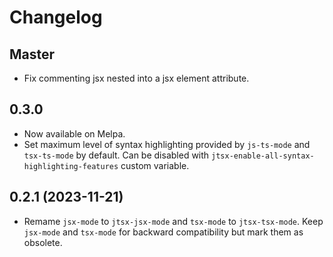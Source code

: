 <!-- markdownlint-disable MD001 MD013 -->

# Changelog

## Master

* Fix commenting jsx nested into a jsx element attribute.

## 0.3.0

* Now available on Melpa.
* Set maximum level of syntax highlighting provided by `js-ts-mode` and `tsx-ts-mode` by default. Can be disabled with `jtsx-enable-all-syntax-highlighting-features` custom variable.

## 0.2.1 (2023-11-21)

* Remame `jsx-mode` to `jtsx-jsx-mode` and `tsx-mode` to `jtsx-tsx-mode`. Keep `jsx-mode` and `tsx-mode` for backward compatibility but mark them as obsolete.
